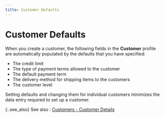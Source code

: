 ```yaml
---
title: Customer Defaults
---
```


# Customer Defaults


When you create a customer, the following fields in the **Customer**  profile are automatically populated by the defaults that you have specified:

- The credit  limit
- The type of  payment terms allowed to the customer
- The default  payment term
- The delivery  method for shipping items to the customers
- The customer  level



Setting defaults and changing them for individual customers minimizes  the data entry required to set up a customer.


{:.see_also}
See also
: [Customers  - Customer Details]({{site.sc_baseurl}}/the-company-creation-wizard/customers/customers_customer_details.html)
